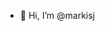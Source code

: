 - 👋 Hi, I’m @markisj

<!---
markisj/markisj is a ✨ special ✨ repository because its `README.md` (this file) appears on your GitHub profile.
You can click the Preview link to take a look at your changes.
--->
